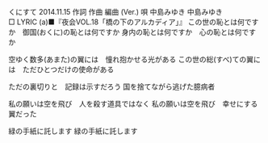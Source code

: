 くにすて
2014.11.15
作詞  作曲  編曲 (Ver.)   唄
中島みゆき   中島みゆき        
□ LYRIC (a)■『夜会VOL.18「橋の下のアルカディア」』
この世の恥とは何ですか　御国(おくに)の恥とは何ですか
身内の恥とは何ですか　心の恥とは何ですか

空ゆく数多(あまた)の翼には　憧れ抱かせる光がある
この世の総(すべ)ての翼には　ただひとつだけの使命がある

ただの裏切りと　記録は示すだろう
国を捨てながら逃げた臆病者

私の願いは空を飛び　人を殺す道具ではなく
私の願いは空を飛び　幸せにする翼だった

緑の手紙に託します
緑の手紙に託します